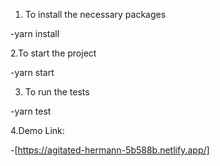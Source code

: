 1. To install the necessary packages

-yarn install

2.To start the project

-yarn start

3. To run the tests

-yarn test

4.Demo Link:

-[https://agitated-hermann-5b588b.netlify.app/]
